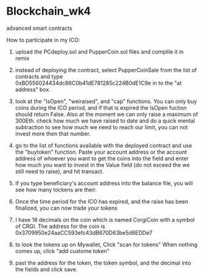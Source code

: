 # Blockchain_wk4
advanced smart contracts

How to participate in my ICO:
1) upload the PCdeploy.sol and PupperCoin.sol files and complile it in remix

2) instead of deploying the contract, select PupperCoinSale from the list of contracts and type 0xBD556024434dc86C0b41dE781285c224B0dE1C9e in to the "at address" box.  

3) look at the "IsOpen", "weiraised", and "cap" functions.  You can only buy coins during the ICO period, and if that is expired the IsOpen fuction should return False.  Also at the moment we can only raise a maximum of 300Eth.  check how much we have raised to date and do a quick mental subtraction to see how much we need to reach our limit, you can not invest more then that number.

4) go to the list of functions available with the deployed contract and use the "buytoken" function.  Paste your account address or the account address of whoever you want to get the coins into the field and enter how much you want to invest in the Value field (do not exceed the we still need to raise), and hit transact.  

5) if you type beneficiary's account address into the balance file, you will see how many tockens are their.

6) Once the time period for the ICO has expired, and the raise has been finalized, you can now trade your tokens

7) I have 18 decimals on the coin which is named CorgiCoin with a symbol of CRGI.  The address for the coin is 0x3709950e24aaCC593efc43dB670D63be5d6EDDe7

8) to look the tokens up on Mywallet, Click "scan for tokens"  When nothing comes up, click "add custome token"

9) past the address for the token, the token symbol, and the decimal into the fields and click save.  
